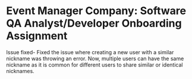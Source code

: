 # Event Manager Company: Software QA Analyst/Developer Onboarding Assignment

Issue fixed-
Fixed the issue where creating a new user with a similar nickname was throwing an error. Now, multiple users can have the same nickname as it is common for different users to share similar or identical nicknames.